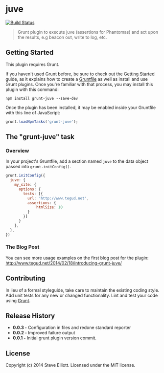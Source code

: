 # juve
[![Build Status](https://travis-ci.org/tegud/grunt-juve.png?branch=master)](https://travis-ci.org/tegud/grunt-juve)
> Grunt plugin to execute juve (assertions for Phantomas) and act upon the results, e.g beacon out, write to log, etc.

## Getting Started
This plugin requires Grunt.

If you haven't used [Grunt](http://gruntjs.com/) before, be sure to check out the [Getting Started](http://gruntjs.com/getting-started) guide, as it explains how to create a [Gruntfile](http://gruntjs.com/sample-gruntfile) as well as install and use Grunt plugins. Once you're familiar with that process, you may install this plugin with this command:

```shell
npm install grunt-juve --save-dev
```

Once the plugin has been installed, it may be enabled inside your Gruntfile with this line of JavaScript:

```js
grunt.loadNpmTasks('grunt-juve');
```

## The "grunt-juve" task

### Overview
In your project's Gruntfile, add a section named `juve` to the data object passed into `grunt.initConfig()`.

```js
grunt.initConfig({
  juve: {
    my_site: {
      options: {
        tests: [{
          url: 'http://www.tegud.net',
          assertions: {
              htmlSize: 10
          }
        }]
      }
    },
  },
})
```

### The Blog Post
You can see more usage examples on the first blog post for the plugin: http://www.tegud.net/2014/02/18/introducing-grunt-juve/

## Contributing
In lieu of a formal styleguide, take care to maintain the existing coding style. Add unit tests for any new or changed functionality. Lint and test your code using [Grunt](http://gruntjs.com/).

## Release History
 * **0.0.3 -** Configuration in files and redone standard reporter
 * **0.0.2 -** Improved failure output
 * **0.0.1 -** Initial grunt plugin version commit.

## License
Copyright (c) 2014 Steve Elliott. Licensed under the MIT license.
